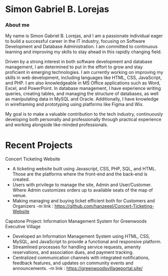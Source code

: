 # Simon Gabriel B. Lorejas
### About me

My name is Simon Gabriel B. Lorejas, and I am a passionate individual eager to build a successful career in the IT industry, focusing on Software Development and Database Administration. I am committed to continuous learning and improving my skills to stay ahead in this rapidly changing field.

Driven by a strong interest in both software development and database management, I am determined to put in the effort to grow and stay proficient in emerging technologies. I am currently working on improving my skills in web development, including languages like HTML, CSS, JavaScript, and PHP. I am also knowledgeable in MS Office applications such as Word, Excel, and PowerPoint. In database management, I have experience writing queries, creating tables, and managing the structure of databases, as well as manipulating data in MySQL and Oracle. Additionally, I have knowledge in wireframing and prototyping using platforms like Figma and Wix.

My goal is to make a valuable contribution to the tech industry, continuously developing both personally and professionally through practical experience and working alongside like-minded professionals.

# Recent Projects
Concert Ticketing Website
-	A ticketing website built using Javascript, CSS, PHP, SQL, and HTML. Those are the platforms where the front-end and the back-end is created.
-	Users with privilege to manage the site, Admin and User/Customer. Where Admin customizes orders up to available seats of the map of venue.
-	Making managing and buying ticket efficient both for Customers and Organizers
-m link : https://github.com/hanzeeel/Concert-Ticketing-Website

Capstone Project: Information Management System for Greenwoods Executive Village
- Developed an Information Management System using HTML, CSS, MySQL, and JavaScript to provide a functional and responsive platform.
- Streamlined processes for handling service requests, amenity reservations, and association dues, and payment tracking.
- Centralized communication channels with integrated notifications, feedback features, and updates on community events and announcements.
-m link : https://greenwoodsvillageportal.site/
